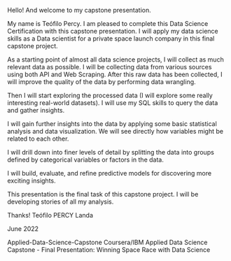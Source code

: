 Hello! And welcome to my capstone presentation.  

My name is Teófilo Percy. I am pleased to complete this Data Science Certification with this capstone presentation. I will apply my data science skills as a Data scientist for a private space launch company in this final capstone project.

As a starting point of almost all data science projects, I will collect as much relevant data as possible. I will be collecting data from various sources using both API and Web Scraping. After this raw data has been collected, I will improve the quality of the data by performing data wrangling.

Then I will start exploring the processed data (I will explore some really interesting real-world datasets). I will use my SQL skills to query the data and gather insights.

I will gain further insights into the data by applying some basic statistical analysis and data visualization. We will see directly how variables might be related to each other.

I will drill down into finer levels of detail by splitting the data into groups defined by categorical variables or factors in the data.  

I will build, evaluate, and refine predictive models for discovering more exciting insights. 

This presentation is the final task of this capstone project. I will be developing stories of all my analysis.

Thanks!
Teófilo PERCY Landa

June 2022

Applied-Data-Science-Capstone
Coursera/IBM Applied Data Science Capstone - Final Presentation: Winning Space Race with Data Science

